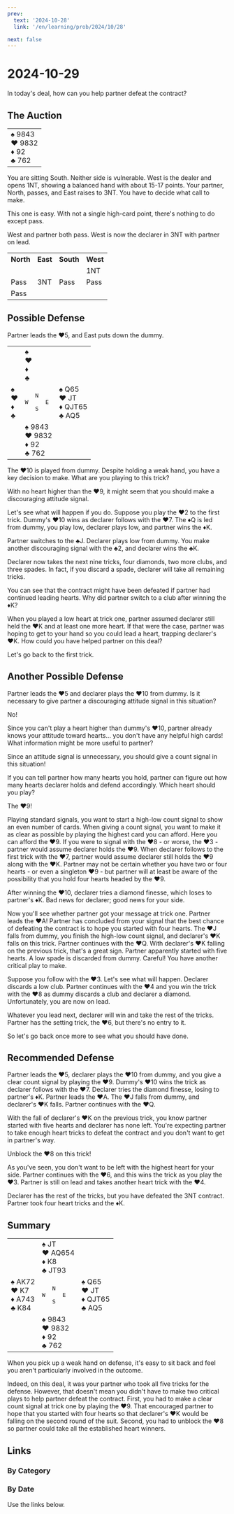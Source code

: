 ```yaml
---
prev:
  text: '2024-10-28'
  link: '/en/learning/prob/2024/10/28'

next: false
---
```


# 2024-10-29

In today's deal, how can you help partner defeat the contract?

<Badge type="tip" text="Defense"/>

## The Auction

<table class="hand">
	<tr>
		<td>♠ 9843<br>♥ 9832<br>♦ 92<br>♣ 762</td>
	</tr>
</table>

You are sitting South. Neither side is vulnerable. West is the dealer and opens 1NT, showing a balanced hand with about 15-17 points. Your partner, North, passes, and East raises to 3NT. You have to decide what call to make.

This one is easy. With not a single high-card point, there's nothing to do except pass.

West and partner both pass. West is now the declarer in 3NT with partner on lead.

<table class="auction">
	<tr>
		<th>North</th>
		<th>East</th>
		<th>South</th>
		<th>West</th>
	</tr>
	<tr>
		<td></td>
		<td></td>
		<td></td>
		<td>1NT</td>
	</tr>
	<tr>
		<td>Pass</td>
		<td>3NT</td>
		<td>Pass</td>
		<td>Pass</td>
	</tr>
	<tr>
		<td>Pass</td>
		<td></td>
		<td></td>
		<td></td>
	</tr>
</table>

## Possible Defense

Partner leads the ♥5, and East puts down the dummy.

<table class="deal">
	<tr>
		<td></td>
		<td>♠ <br>♥ <br>♦ <br>♣ </td>
		<td></td>
	</tr>
	<tr>
		<td>♠ <br>♥ <br>♦ <br>♣ </td>
		<td><pre>   N<br>W     E<br>   S</pre></td>
		<td>♠ Q65<br>♥ JT<br>♦ QJT65<br>♣ AQ5</td>
	</tr>
	<tr>
		<td></td>
		<td>♠ 9843<br>♥ 9832<br>♦ 92<br>♣ 762</td>
		<td></td>
	</tr>
</table>

The ♥10 is played from dummy. Despite holding a weak hand, you have a key decision to make. What are you playing to this trick?

With no heart higher than the ♥9, it might seem that you should make a discouraging attitude signal.

Let's see what will happen if you do. Suppose you play the ♥2 to the first trick. Dummy's ♥10 wins as declarer follows with the ♥7. The ♦Q is led from dummy, you play low, declarer plays low, and partner wins the ♦K.

Partner switches to the ♣J. Declarer plays low from dummy. You make another discouraging signal with the ♣2, and declarer wins the ♣K.

Declarer now takes the next nine tricks, four diamonds, two more clubs, and three spades. In fact, if you discard a spade, declarer will take all remaining tricks.

You can see that the contract might have been defeated if partner had continued leading hearts. Why did partner switch to a club after winning the ♦K?

When you played a low heart at trick one, partner assumed declarer still held the ♥K and at least one more heart. If that were the case, partner was hoping to get to your hand so you could lead a heart, trapping declarer's ♥K. How could you have helped partner on this deal?

Let's go back to the first trick.

## Another Possible Defense

Partner leads the ♥5 and declarer plays the ♥10 from dummy. Is it necessary to give partner a discouraging attitude signal in this situation?

No!

Since you can't play a heart higher than dummy's ♥10, partner already knows your attitude toward hearts... you don't have any helpful high cards! What information might be more useful to partner?

Since an attitude signal is unnecessary, you should give a count signal in this situation!

If you can tell partner how many hearts you hold, partner can figure out how many hearts declarer holds and defend accordingly. Which heart should you play?

The ♥9!

Playing standard signals, you want to start a high-low count signal to show an even number of cards. When giving a count signal, you want to make it as clear as possible by playing the highest card you can afford. Here you can afford the ♥9. If you were to signal with the ♥8 - or worse, the ♥3 - partner would assume declarer holds the ♥9. When declarer follows to the first trick with the ♥7, partner would assume declarer still holds the ♥9 along with the ♥K. Partner may not be certain whether you have two or four hearts - or even a singleton ♥9 - but partner will at least be aware of the possibility that you hold four hearts headed by the ♥9.

After winning the ♥10, declarer tries a diamond finesse, which loses to partner's ♦K. Bad news for declarer; good news for your side.

Now you'll see whether partner got your message at trick one. Partner leads the ♥A! Partner has concluded from your signal that the best chance of defeating the contract is to hope you started with four hearts. The ♥J falls from dummy, you finish the high-low count signal, and declarer's ♥K falls on this trick. Partner continues with the ♥Q. With declarer's ♥K falling on the previous trick, that's a great sign. Partner apparently started with five hearts. A low spade is discarded from dummy. Careful! You have another critical play to make.

Suppose you follow with the ♥3. Let's see what will happen. Declarer discards a low club. Partner continues with the ♥4 and you win the trick with the ♥8 as dummy discards a club and declarer a diamond. Unfortunately, you are now on lead.

Whatever you lead next, declarer will win and take the rest of the tricks. Partner has the setting trick, the ♥6, but there's no entry to it.

So let's go back once more to see what you should have done.

## Recommended Defense

Partner leads the ♥5, declarer plays the ♥10 from dummy, and you give a clear count signal by playing the ♥9. Dummy's ♥10 wins the trick as declarer follows with the ♥7. Declarer tries the diamond finesse, losing to partner's ♦K. Partner leads the ♥A. The ♥J falls from dummy, and declarer's ♥K falls. Partner continues with the ♥Q.

With the fall of declarer's ♥K on the previous trick, you know partner started with five hearts and declarer has none left. You're expecting partner to take enough heart tricks to defeat the contract and you don't want to get in partner's way.

Unblock the ♥8 on this trick!

As you've seen, you don't want to be left with the highest heart for your side. Partner continues with the ♥6, and this wins the trick as you play the ♥3. Partner is still on lead and takes another heart trick with the ♥4.

Declarer has the rest of the tricks, but you have defeated the 3NT contract. Partner took four heart tricks and the ♦K.

## Summary

<table class="deal">
	<tr>
		<td></td>
		<td>♠ JT<br>♥ AQ654<br>♦ K8<br>♣ JT93</td>
		<td></td>
	</tr>
	<tr>
		<td>♠ AK72<br>♥ K7<br>♦ A743<br>♣ K84</td>
		<td><pre>   N<br>W     E<br>   S</pre></td>
		<td>♠ Q65<br>♥ JT<br>♦ QJT65<br>♣ AQ5</td>
	</tr>
	<tr>
		<td></td>
		<td>♠ 9843<br>♥ 9832<br>♦ 92<br>♣ 762</td>
		<td></td>
	</tr>
</table>

When you pick up a weak hand on defense, it's easy to sit back and feel you aren't particularly involved in the outcome.

Indeed, on this deal, it was your partner who took all five tricks for the defense. However, that doesn't mean you didn't have to make two critical plays to help partner defeat the contract. First, you had to make a clear count signal at trick one by playing the ♥9. That encouraged partner to hope that you started with four hearts so that declarer's ♥K would be falling on the second round of the suit. Second, you had to unblock the ♥8 so partner could take all the established heart winners.

## Links

[<Badge type="tip" text="Go to Practice"/>](/en/practice/prob/2024/10/29)

### By Category

[<Badge type="tip" text="<--"/>](/en/learning/prob/2024/10/22)
[<Badge type="tip" text="Calendar"/>](/en/learning/calendar/2024/10)
[<Badge type="info" text="-->"/>](/en/learning/prob/2024/10/29#links)

### By Date

Use the links below.
